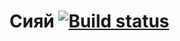 # Сияй [![Build status](https://ci.appveyor.com/api/projects/status/vs88uk2hxuwp3gn7?svg=true)](https://ci.appveyor.com/project/Logerr23/autodz2-z3)